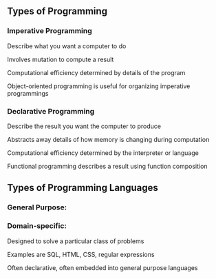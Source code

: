 ## Types of Programming

### Imperative Programming

Describe what you want a computer to do

Involves mutation to compute a result

Computational efficiency determined by details of the program

Object-oriented programming is useful for organizing imperative programmings

### Declarative Programming

Describe the result you want the computer to produce

Abstracts away details of how memory is changing during computation

Computational efficiency determined by the interpreter or language

Functional programming describes a result using function composition

## Types of Programming Languages

### General Purpose:

### Domain-specific:

Designed to solve a particular class of problems

Examples are SQL, HTML, CSS, regular expressions

Often declarative, often embedded into general purpose languages
